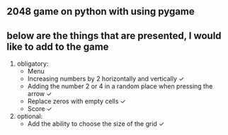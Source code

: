 2048 game on python with using pygame
-----------------
below are the things that are presented, I would like to add to the game
----------------------------

1. obligatory:
    - Menu
    - Increasing numbers by 2 horizontally and vertically ✓
    - Adding the number 2 or 4 in a random place when pressing the arrow ✓
    - Replace zeros with empty cells ✓
    - Score ✓
2. optional:
    - Add the ability to choose the size of the grid ✓
